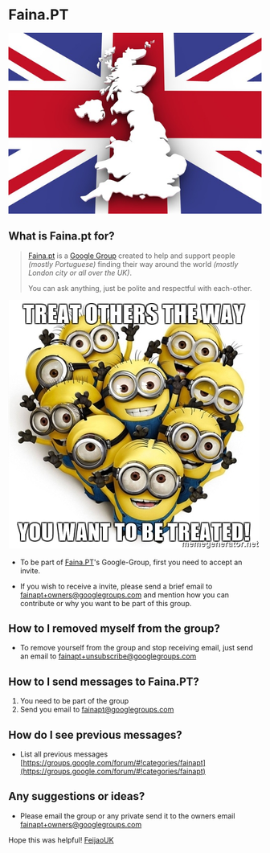 # Faina.PT

![map-1019895_640.jpg](map-1019895_640.jpg)

## What is Faina.pt for?
> [Faina.pt](http://faina.pt) is a [Google Group](https://groups.google.com/) created to help and support people *(mostly Portuguese)*
> finding their way around the world *(mostly London city or all over the UK)*.
> 
> You can ask anything, just be polite and respectful with each-other.

![treat-others-the-way-you-want-to-be-treated.jpg](treat-others-the-way-you-want-to-be-treated.jpg)

* To be part of [Faina.PT](http://faina.pt)'s Google-Group, first you need to accept an invite.

* If you wish to receive a invite, please send a brief email to fainapt+owners@googlegroups.com and mention how you can contribute or why you want to be part of this group.


## How to I removed myself from the group?
* To remove yourself from the group and stop receiving email, just send an email to fainapt+unsubscribe@googlegroups.com


## How to I send messages to Faina.PT?
1. You need to be part of the group
2. Send you email to fainapt@googlegroups.com


## How do I see previous messages?
* List all previous messages [https://groups.google.com/forum/#!categories/fainapt](https://groups.google.com/forum/#!categories/fainapt)


## Any suggestions or ideas?
* Please email the group or any private send it to the owners email fainapt+owners@googlegroups.com




Hope this was helpful!
[FeijaoUK](https://feijaouk.com)
